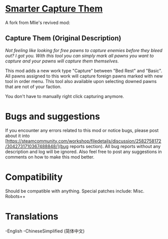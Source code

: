 # [Smarter Capture Them]()

A fork from Mlie's revived mod:
## Capture Them (Original Description)

*Not feeling like looking for free pawns to capture enemies before they bleed out? I got you. With this tool you can simply mark all pawns you want to capture and your pawns will capture them themselves.*

This mod adds a new work type "Capture" between "Bed Rest" and "Basic". All pawns assigned to this work will capture foreign pawns marked with new tool in order menu. This tool also available upon selecting downed pawns that are not of your faction.

You don't have to manually right click capturing anymore.

# Bugs and suggestions


If you encounter any errors related to this mod or notice bugs, please post about it into [https://steamcommunity.com/workshop/filedetails/discussion/2582758172/3042731710367488848/](bug reports section). All bug reports without any description and log will be ignored. Also feel free to post any suggestions in comments on how to make this mod better.

# Compatibility

Should be compatible with anything.
Special patches include:
Misc. Robots++

# Translations

-English
-ChineseSimplified (简体中文)



